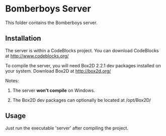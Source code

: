 # Bomberboys Server

This folder contains the Bomberboys server.

## Installation

The server is within a CodeBlocks project. You can download CodeBlocks at http://www.codeblocks.org/

To compile the server, you will need Box2D 2.2.1 dev packages installed on your system. Download Box2D at http://box2d.org/

Notes:

1. The server **won't compile** on Windows.

2. The Box2D dev packages can optionally be located at /opt/Box2D/

## Usage

Just run the executable 'server' after compiling the project.
